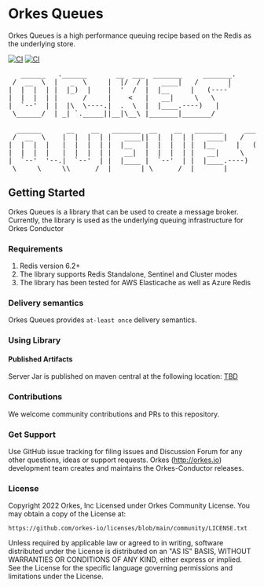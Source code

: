# Orkes Queues
Orkes Queues is a high performance queuing recipe based on the Redis as the underlying store.  

[![CI](https://github.com/orkes-io/orkes-queues/actions/workflows/ci.yaml/badge.svg)](https://github.com/orkes-io/orkes-queues/actions/workflows/ci.yml)
[![CI](https://img.shields.io/badge/license-orkes%20community%20license-green)](https://github.com/orkes-io/licenses/blob/main/community/LICENSE.txt)

<pre>
   ______   .______       __  ___  _______     _______.
 /  __  \  |   _  \     |  |/  / |   ____|   /       |
|  |  |  | |  |_)  |    |  '  /  |  |__     |   (----`
|  |  |  | |      /     |    <   |   __|     \   \    
|  `--'  | |  |\  \----.|  .  \  |  |____.----)   |   
 \______/  | _| `._____||__|\__\ |_______|_______/    
                                                      
  ______      __    __   _______  __    __   _______     _______.
 /  __  \    |  |  |  | |   ____||  |  |  | |   ____|   /       |
|  |  |  |   |  |  |  | |  |__   |  |  |  | |  |__     |   (----`
|  |  |  |   |  |  |  | |   __|  |  |  |  | |   __|     \   \    
|  `--'  '--.|  `--'  | |  |____ |  `--'  | |  |____.----)   |   
 \_____\_____\\______/  |_______| \______/  |_______|_______/    
</pre>

## Getting Started
Orkes Queues is a library that can be used to create a message broker.  Currently, the library is used as the underlying
queuing infrastructure for Orkes Conductor

### Requirements
1. Redis version 6.2+
2. The library supports Redis Standalone, Sentinel and Cluster modes
3. The library has been tested for AWS Elasticache as well as Azure Redis

### Delivery semantics
Orkes Queues provides `at-least once` delivery semantics.

### Using Library

#### Published Artifacts
Server Jar is published on maven central at the following location:
[TBD](http://orkes.io)

### Contributions
We welcome community contributions and PRs to this repository.

### Get Support 
Use GitHub issue tracking for filing issues and Discussion Forum for any other questions, ideas or support requests.
Orkes (http://orkes.io) development team creates and maintains the Orkes-Conductor releases.

### License
Copyright 2022 Orkes, Inc
Licensed under Orkes Community License.  You may obtain a copy of the License at:
```
https://github.com/orkes-io/licenses/blob/main/community/LICENSE.txt
```
Unless required by applicable law or agreed to in writing, software distributed under the License is distributed on an "AS IS" BASIS, WITHOUT WARRANTIES OR CONDITIONS OF ANY KIND, either express or implied. See the License for the specific language governing permissions and limitations under the License.